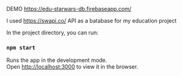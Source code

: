 DEMO https://edu-starwars-db.firebaseapp.com/

I used https://swapi.co/ API as a batabase for my education project 

In the project directory, you can run:
### `npm start`
Runs the app in the development mode.<br />
Open [http://localhost:3000](http://localhost:3000) to view it in the browser.
